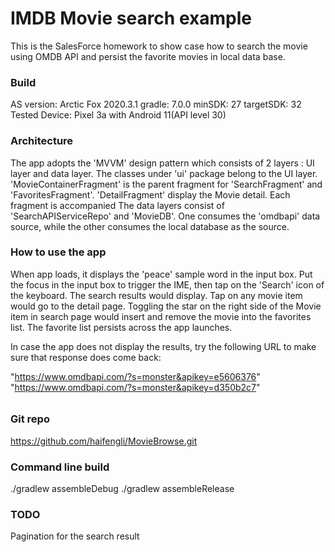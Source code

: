 
IMDB Movie search example
=======================================================
This is the SalesForce homework to show case how to search the movie using OMDB API and persist the favorite movies in local data base.

### Build
AS version: Arctic Fox 2020.3.1
gradle: 7.0.0
minSDK: 27
targetSDK: 32
Tested Device:  Pixel 3a with Android 11(API level 30)

### Architecture
The app adopts the 'MVVM' design pattern which consists of 2 layers : UI layer and data layer.
The classes under 'ui' package belong to the UI layer. 'MovieContainerFragment' is the parent fragment for 'SearchFragment' and
'FavoritesFragment'. 'DetailFragment' display the Movie detail. Each fragment is accompanied 
The data layers consist of 'SearchAPIServiceRepo' and 'MovieDB'. One consumes the 'omdbapi' data source, while the other
consumes the local database as the source.


### How to use the app
When app loads, it displays the 'peace' sample word in the input box. Put the focus in the input box to trigger the IME, then
tap on the 'Search' icon of the keyboard. The search results would display. Tap on any movie item would go
to the detail page. Toggling the star on the right side of the Movie item in search page would insert and remove the movie into the favorites list.
The favorite list persists across the app launches.

In case the app does not display the results, try the following URL to make sure that response does come back:

"https://www.omdbapi.com/?s=monster&apikey=e5606376"
"https://www.omdbapi.com/?s=monster&apikey=d350b2c7"

######  

### Git repo
https://github.com/haifengli/MovieBrowse.git

### Command line build
./gradlew assembleDebug
./gradlew assembleRelease


### TODO

Pagination for the search result

